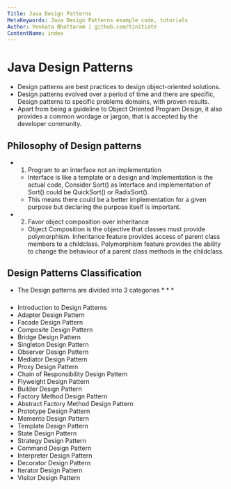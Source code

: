 ```yaml
---
Title: Java Design Patterns
MetaKeywords: Java Design Patterns example code, tutorials
Author: Venkata Bhattaram | github.com/tinitiate
ContentName: index
---
```


# Java Design Patterns
* Design patterns are best practices to design object-oriented solutions.
* Design patterns evolved over a period of time and there are specific, Design 
  patterns to specific problems domains, with proven results.
* Apart from being a guideline to Object Oriented Program Design,
  it also provides a common wordage or jargon, that is accepted by the 
  developer community.

## Philosophy of Design patterns 
* 1. Program to an interface not an implementation
  * Interface is like a template or a design and Implementation is 
    the actual code, Consider Sort() as Interface and implementation of Sort()
    could be QuickSort() or RadixSort().
  * This means there could be a better implementation for a given purpose 
    but declaring the purpose itself is important.
* 2. Favor object composition over inheritance  
  * Object Composition is the objective that classes must provide polymorphism.
    Inheritance feature provides access of parent class members to a childclass.
    Polymorphism feature provides the ability to change the behaviour of a
    parent class methods in the childclass.

## Design Patterns Classification 
* The Design patterns are divided into 3 categories 
  *
  *
  *

###
* Introduction to Design Patterns
* Adapter Design Pattern
* Facade Design Pattern
* Composite Design Pattern
* Bridge Design Pattern
* Singleton Design Pattern
* Observer Design Pattern
* Mediator Design Pattern
* Proxy Design Pattern
* Chain of Responsibility Design Pattern
* Flyweight Design Pattern
* Builder Design Pattern
* Factory Method Design Pattern
* Abstract Factory Method Design Pattern
* Prototype Design Pattern
* Memento Design Pattern
* Template Design Pattern
* State Design Pattern
* Strategy Design Pattern
* Command Design Pattern
* Interpreter Design Pattern
* Decorator Design Pattern
* Iterator Design Pattern
* Visitor Design Pattern
